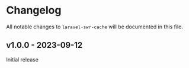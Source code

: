 # Changelog

All notable changes to `laravel-swr-cache` will be documented in this file.

## v1.0.0 - 2023-09-12

Initial release
